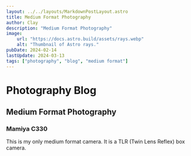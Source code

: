 ```yaml
---
layout: ../../layouts/MarkdownPostLayout.astro
title: Medium Format Photography
author: Clay
description: "Medium Format Photography"
image:
    url: "https://docs.astro.build/assets/rays.webp"
    alt: "Thumbnail of Astro rays."
pubDate: 2024-02-14
lastUpdate: 2024-03-13
tags: ["photography", "blog", "medium format"]
---
```

# Photography Blog


## Medium Format Photography


### Mamiya C330 
This is my only medium format camera. It is a TLR (Twin Lens Reflex) box camera.

